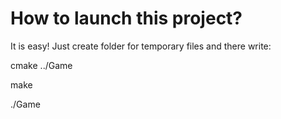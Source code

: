 # How to launch this project?
It is easy!
Just create folder for temporary files and there write:

cmake ../Game

make

./Game 
